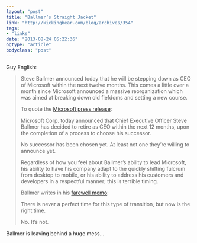 ```yaml
---
layout: "post"
title: "Ballmer’s Straight Jacket"
link: "http://kickingbear.com/blog/archives/354"
tags: 
- "links"
date: "2013-08-24 05:22:36"
ogtype: "article"
bodyclass: "post"
---
```


Guy English:

> Steve Ballmer announced today that he will be stepping down as CEO of Microsoft within the next twelve months. This comes a little over a month since Microsoft announced a massive reorganization which was aimed at breaking down old fiefdoms and setting a new course.
> 
> To quote the [Microsoft press release](http://www.microsoft.com/en-us/news/press/2013/aug13/08-23AnnouncementPR.aspx):
> 
> Microsoft Corp. today announced that Chief Executive Officer Steve Ballmer has decided to retire as CEO within the next 12 months, upon the completion of a process to choose his successor.
> 
> No successor has been chosen yet. At least not one they’re willing to announce yet.
> 
> Regardless of how you feel about Ballmer’s ability to lead Microsoft, his ability to have his company adapt to the quickly shifting fulcrum from desktop to mobile, or his ability to address his customers and developers in a respectful manner; this is terrible timing.
> 
> Ballmer writes in his [farewell memo](http://www.pcpro.co.uk/news/enterprise/383797/ballmers-farewell-memo-to-microsoft-employees#ixzz2cpFjAOrA):
> 
> There is never a perfect time for this type of transition, but now is the right time.
> 
> No. It’s not.

Ballmer is leaving behind a huge mess…